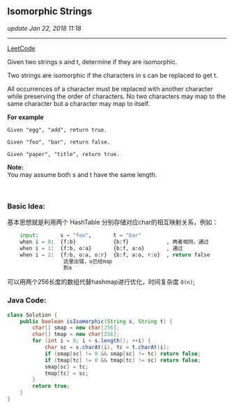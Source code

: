 ## Isomorphic Strings
_update Jan 22, 2018  11:18_

---
[LeetCode](https://leetcode.com/problems/isomorphic-strings/description/)

Given two strings s and t, determine if they are isomorphic.

Two strings are isomorphic if the characters in s can be replaced to get t.

All occurrences of a character must be replaced with another character while preserving the order of characters. No two characters may map to the same character but a character may map to itself.

**For example**

    Given "egg", "add", return true.
    
    Given "foo", "bar", return false.
    
    Given "paper", "title", return true.

**Note:**    
You may assume both s and t have the same length.

<br>

### Basic Idea:
基本思想就是利用两个 HashTable 分别存储对应char的相互映射关系，例如：
```python
    input:       s = "foo",       t = "bar"
    when i = 0:  {f:b}            {b:f}            , 两者相同，通过
    when i = 1:  {f:b, o:a}       {b:f, a:o}       , 通过
    when i = 2:  {f:b, o:a, o:r}  {b:f, a:o, r:o}  , return false
                  这里出错，o已经map
                  到a
```
可以用两个256长度的数组代替hashmap进行优化，时间复杂度 `O(n)`;

### Java Code:
```java
class Solution {
    public boolean isIsomorphic(String s, String t) {
        char[] smap = new char[256];
        char[] tmap = new char[256];
        for (int i = 0; i < s.length(); ++i) {
            char sc = s.charAt(i), tc = t.charAt(i);
            if (smap[sc] != 0 && smap[sc] != tc) return false;
            if (tmap[tc] != 0 && tmap[tc] != sc) return false;
            smap[sc] = tc;
            tmap[tc] = sc;
        }
        return true;
    }
}
```